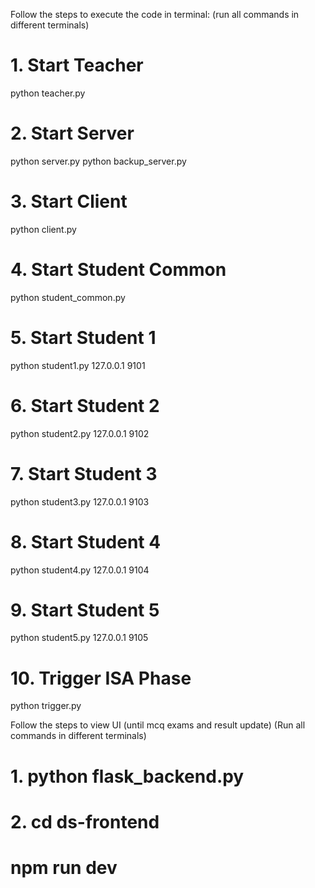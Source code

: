 Follow the steps to execute the code in terminal: (run all commands in different terminals)
# 1. Start Teacher
python teacher.py

# 2. Start Server
python server.py
python backup_server.py

# 3. Start Client
python client.py

# 4. Start Student Common
python student_common.py

# 5. Start Student 1
python student1.py 127.0.0.1 9101

# 6. Start Student 2
python student2.py 127.0.0.1 9102

# 7. Start Student 3
python student3.py 127.0.0.1 9103

# 8. Start Student 4
python student4.py 127.0.0.1 9104

# 9. Start Student 5
python student5.py 127.0.0.1 9105

# 10. Trigger ISA Phase
python trigger.py

Follow the steps to view UI (until mcq exams and result update)
(Run all commands in different terminals)

# 1. python flask_backend.py

# 2. cd ds-frontend
#    npm run dev



